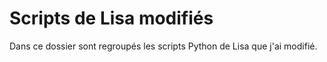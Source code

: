 # Scripts de Lisa modifiés
Dans ce dossier sont regroupés les scripts Python de Lisa que j'ai modifié.